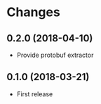 # Changes

## 0.2.0 (2018-04-10)

* Provide protobuf extractor

## 0.1.0 (2018-03-21)

* First release

